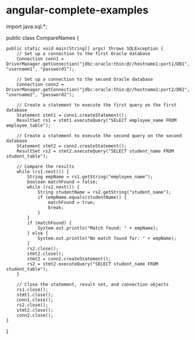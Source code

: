 # angular-complete-examples

import java.sql.*;

public class CompareNames {

    public static void main(String[] args) throws SQLException {
        // Set up a connection to the first Oracle database
        Connection conn1 = DriverManager.getConnection("jdbc:oracle:thin:@//hostname1:port1/DB1", "username1", "password1");

        // Set up a connection to the second Oracle database
        Connection conn2 = DriverManager.getConnection("jdbc:oracle:thin:@//hostname2:port2/DB2", "username2", "password2");

        // Create a statement to execute the first query on the first database
        Statement stmt1 = conn1.createStatement();
        ResultSet rs1 = stmt1.executeQuery("SELECT employee_name FROM employee_table");

        // Create a statement to execute the second query on the second database
        Statement stmt2 = conn2.createStatement();
        ResultSet rs2 = stmt2.executeQuery("SELECT student_name FROM student_table");

        // Compare the results
        while (rs1.next()) {
            String empName = rs1.getString("employee_name");
            boolean matchFound = false;
            while (rs2.next()) {
                String studentName = rs2.getString("student_name");
                if (empName.equals(studentName)) {
                    matchFound = true;
                    break;
                }
            }
            if (matchFound) {
                System.out.println("Match found: " + empName);
            } else {
                System.out.println("No match found for: " + empName);
            }
            rs2.close();
            stmt2.close();
            stmt2 = conn2.createStatement();
            rs2 = stmt2.executeQuery("SELECT student_name FROM student_table");
        }

        // Close the statement, result set, and connection objects
        rs1.close();
        stmt1.close();
        conn1.close();
        rs2.close();
        stmt2.close();
        conn2.close();
    }
}
